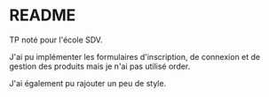 # README

TP noté pour l'école SDV.

J'ai pu implémenter les formulaires d'inscription, de connexion et de gestion des produits mais je n'ai pas utilisé order.

J'ai également pu rajouter un peu de style.
